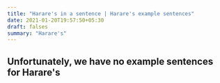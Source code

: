 ```yaml
---
title: "Harare's in a sentence | Harare's example sentences"
date: 2021-01-20T19:57:50+05:30
draft: falses
summary: "Harare's"
---
```

## Unfortunately, we have no example sentences for Harare's                 
